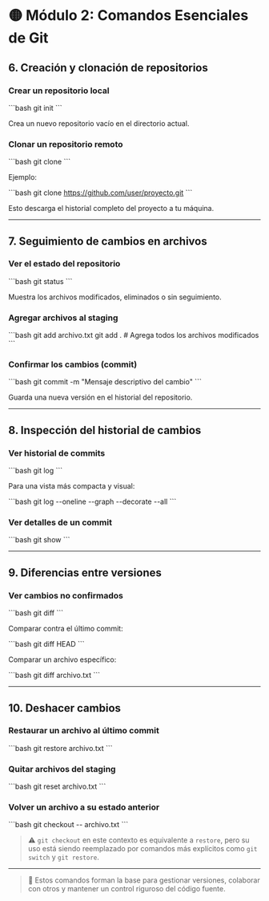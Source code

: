 # 🟡 Módulo 2: Comandos Esenciales de Git

## 6. Creación y clonación de repositorios

### Crear un repositorio local

\`\`\`bash
git init
\`\`\`

Crea un nuevo repositorio vacío en el directorio actual.

### Clonar un repositorio remoto

\`\`\`bash
git clone <url-del-repositorio>
\`\`\`

Ejemplo:

\`\`\`bash
git clone https://github.com/user/proyecto.git
\`\`\`

Esto descarga el historial completo del proyecto a tu máquina.

---

## 7. Seguimiento de cambios en archivos

### Ver el estado del repositorio

\`\`\`bash
git status
\`\`\`

Muestra los archivos modificados, eliminados o sin seguimiento.

### Agregar archivos al staging

\`\`\`bash
git add archivo.txt
git add .  # Agrega todos los archivos modificados
\`\`\`

### Confirmar los cambios (commit)

\`\`\`bash
git commit -m "Mensaje descriptivo del cambio"
\`\`\`

Guarda una nueva versión en el historial del repositorio.

---

## 8. Inspección del historial de cambios

### Ver historial de commits

\`\`\`bash
git log
\`\`\`

Para una vista más compacta y visual:

\`\`\`bash
git log --oneline --graph --decorate --all
\`\`\`

### Ver detalles de un commit

\`\`\`bash
git show <id-del-commit>
\`\`\`

---

## 9. Diferencias entre versiones

### Ver cambios no confirmados

\`\`\`bash
git diff
\`\`\`

Comparar contra el último commit:

\`\`\`bash
git diff HEAD
\`\`\`

Comparar un archivo específico:

\`\`\`bash
git diff archivo.txt
\`\`\`

---

## 10. Deshacer cambios

### Restaurar un archivo al último commit

\`\`\`bash
git restore archivo.txt
\`\`\`

### Quitar archivos del staging

\`\`\`bash
git reset archivo.txt
\`\`\`

### Volver un archivo a su estado anterior

\`\`\`bash
git checkout -- archivo.txt
\`\`\`

> ⚠️ `git checkout` en este contexto es equivalente a `restore`, pero su uso está siendo reemplazado por comandos más explícitos como `git switch` y `git restore`.

---

> 🎯 Estos comandos forman la base para gestionar versiones, colaborar con otros y mantener un control riguroso del código fuente.
